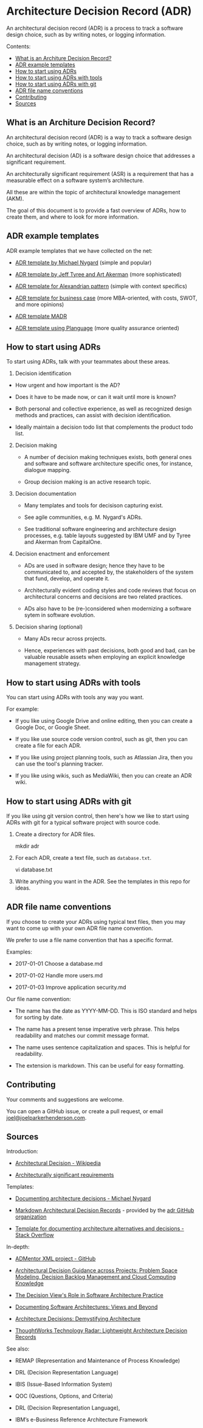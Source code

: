 <!--
  * browser: architecture-decision-record
  * tracker: 2bd6622ec3beeeddd8ff55cf0ccf2efc
  * version: 1.0.0
  * updated: 2018-02-24T03:35:50Z
  * contact: Joel Parker Henderson (http://joelparkerhenderson.com)
  * options: commentable
-->

# Architecture Decision Record (ADR)

An architectural decision record (ADR) is a process to track a software design choice, such as by writing notes, or logging information.

Contents:
* [What is an Architure Decision Record?](#what-is-an-architure-decision-record)
* [ADR example templates](#adr-example-templates)
* [How to start using ADRs](#how-to-start-using-adrs)
* [How to start using ADRs with tools](#how-to-start-using-adrs-with-tools)
* [How to start using ADRs with git](#how-to-start-using-adrs-with-git)
* [ADR file name conventions](#adr-file-name-conventions)
* [Contributing](#contributing)
* [Sources](#sources)


## What is an Architure Decision Record?

An architectural decision record (ADR) is a way to track a software design choice, such as by writing notes, or logging information.

An architectural decision (AD) is a software design choice that addresses a significant requirement.

An architecturally significant requirement (ASR) is a requirement that has a measurable effect on a software system’s architecture.

All these are within the topic of architectural knowledge management (AKM).

The goal of this document is to provide a fast overview of ADRs, how to create them, and where to look for more information.


## ADR example templates

ADR example templates that we have collected on the net:

* [ADR template by Michael Nygard](adr_template_by_michael_nygard.md) (simple and popular)

* [ADR template by Jeff Tyree and Art Akerman](adr_template_by_jeff_tyree_and_art_akerman.md) (more sophisticated)

* [ADR template for Alexandrian pattern](adr_template_for_alexandrian_pattern.md) (simple with context specifics)

* [ADR template for business case](adr_template_for_business_case.md) (more MBA-oriented, with costs, SWOT, and more opinions)

* [ADR template MADR](adr_template_madr)

* [ADR template using Planguage](adr_template_using_planguage.md) (more quality assurance oriented)


## How to start using ADRs

To start using ADRs, talk with your teammates about these areas.

1. Decision identification

  * How urgent and how important is the AD?

  * Does it have to be made now, or can it wait until more is known?

  * Both personal and collective experience, as well as recognized design methods and practices, can assist with decision identification.

  * Ideally maintain a decision todo list that complements the product todo list.

2. Decision making

    * A number of decision making techniques exists, both general ones and software and software architecture specific ones, for instance, dialogue mapping.

    * Group decision making is an active research topic.

3. Decision documentation

    * Many templates and tools for decisison capturing exist.

    * See agile communities, e.g. M. Nygard's ADRs.

    * See traditional software engineering and architecture design processes, e.g. table layouts suggested by IBM UMF and by Tyree and Akerman from CapitalOne.

4. Decision enactment and enforcement

    * ADs are used in software design; hence they have to be communicated to, and accepted by, the stakeholders of the system that fund, develop, and operate it.

    * Architecturally evident coding styles and code reviews that focus on architectural concerns and decisions are two related practices. 

    * ADs also have to be (re-)considered when modernizing a software sytem in software evolution.

5. Decision sharing (optional)
 
    * Many ADs recur across projects.

    * Hence, experiences with past decisions, both good and bad, can be valuable reusable assets when employing an explicit knowledge management strategy.


## How to start using ADRs with tools

You can start using ADRs with tools any way you want.

For example:

  * If you like using Google Drive and online editing, then you can create a Google Doc, or Google Sheet.

  * If you like use source code version control, such as git, then you can create a file for each ADR.
  
  * If you like using project planning tools, such as Atlassian Jira, then you can use the tool's planning tracker.

  * If you like using wikis, such as MediaWiki, then you can create an ADR wiki.


## How to start using ADRs with git

If you like using git version control, then here's how we like to start using ADRs with git for a typical software project with source code.

1. Create a directory for ADR files.

      mkdir adr

2. For each ADR, create a text file, such as `database.txt`.

      vi database.txt

3. Write anything you want in the ADR. See the templates in this repo for ideas.


## ADR file name conventions

If you choose to create your ADRs using typical text files, then you may want to come up with your own ADR file name convention.

We prefer to use a file name convention that has a specific format.

Examples:

  * 2017-01-01 Choose a database.md

  * 2017-01-02 Handle more users.md

  * 2017-01-03 Improve application security.md

Our file name convention:

  * The name has the date as YYYY-MM-DD. This is ISO standard and helps for sorting by date. 

  * The name has a present tense imperative verb phrase. This helps readability and matches our commit message format.

  * The name uses sentence capitalization and spaces. This is helpful for readability.

  * The extension is markdown. This can be useful for easy formatting.


## Contributing

Your comments and suggestions are welcome.

You can open a GitHub issue, or create a pull request, or email joel@joelparkerhenderson.com.


## Sources

Introduction:

* [Architectural Decision - Wikipedia](https://en.wikipedia.org/wiki/Architectural_decision)

* [Architecturally significant requirements](https://en.wikipedia.org/wiki/Architecturally_significant_requirements)

Templates:

* [Documenting architecture decisions - Michael Nygard](http://thinkrelevance.com/blog/2011/11/15/documenting-architecture-decisions)

* [Markdown Architectural Decision Records](https://adr.github.io/madr/) - provided by the [adr GitHub organization](https://adr.github.io/)

* [Template for documenting architecture alternatives and decisions - Stack Overflow](http://stackoverflow.com/questions/7104735/template-for-documenting-architecture-alternatives-and-decisions)

In-depth:

* [ADMentor XML project - GitHub](https://github.com/IFS-HSR/ADMentor)

* [Architectural Decision Guidance across Projects: Problem Space Modeling, Decision Backlog Management and Cloud Computing Knowledge](https://www.ifs.hsr.ch/fileadmin/user_upload/customers/ifs.hsr.ch/Home/projekte/ADMentor-WICSA2015ubmissionv11nc.pdf)

* [The Decision View's Role in Software Architecture Practice](https://www.computer.org/csdl/mags/so/2009/02/mso2009020036-abs.html)

* [Documenting Software Architectures: Views and Beyond](http://resources.sei.cmu.edu/library/asset-view.cfm?assetID=30386)

* [Architecture Decisions: Demystifying Architecture](https://www.utdallas.edu/~chung/SA/zz-Impreso-architecture_decisions-tyree-05.pdf)

* [ThoughtWorks Technology Radar: Lightweight Architecture Decision Records](https://www.thoughtworks.com/radar/techniques/lightweight-architecture-decision-records)

See also:

* REMAP (Representation and Maintenance of Process Knowledge)

* DRL (Decision Representation Language)

* IBIS (Issue-Based Information System)

* QOC (Questions, Options, and Criteria)

* DRL (Decision Representation Language),

* IBM’s e-Business Reference Architecture Framework

